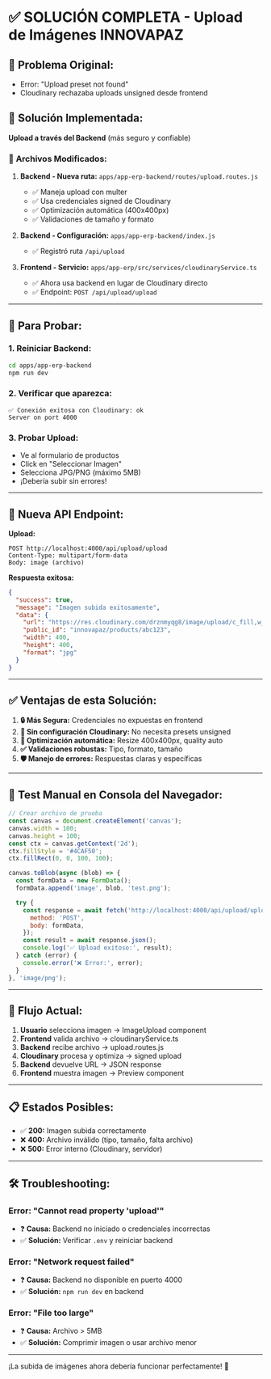 # ✅ **SOLUCIÓN COMPLETA - Upload de Imágenes INNOVAPAZ**

## 🚨 **Problema Original:**

- Error: "Upload preset not found"
- Cloudinary rechazaba uploads unsigned desde frontend

## 🔧 **Solución Implementada:**

**Upload a través del Backend** (más seguro y confiable)

### 📁 **Archivos Modificados:**

1. **Backend - Nueva ruta:** `apps/app-erp-backend/routes/upload.routes.js`
   - ✅ Maneja upload con multer
   - ✅ Usa credenciales signed de Cloudinary
   - ✅ Optimización automática (400x400px)
   - ✅ Validaciones de tamaño y formato

2. **Backend - Configuración:** `apps/app-erp-backend/index.js`
   - ✅ Registró ruta `/api/upload`

3. **Frontend - Servicio:** `apps/app-erp/src/services/cloudinaryService.ts`
   - ✅ Ahora usa backend en lugar de Cloudinary directo
   - ✅ Endpoint: `POST /api/upload/upload`

---

## 🚀 **Para Probar:**

### 1. **Reiniciar Backend:**

```bash
cd apps/app-erp-backend
npm run dev
```

### 2. **Verificar que aparezca:**

```
✅ Conexión exitosa con Cloudinary: ok
Server on port 4000
```

### 3. **Probar Upload:**

- Ve al formulario de productos
- Click en "Seleccionar Imagen"
- Selecciona JPG/PNG (máximo 5MB)
- ¡Debería subir sin errores!

---

## 🔗 **Nueva API Endpoint:**

**Upload:**

```
POST http://localhost:4000/api/upload/upload
Content-Type: multipart/form-data
Body: image (archivo)
```

**Respuesta exitosa:**

```json
{
  "success": true,
  "message": "Imagen subida exitosamente",
  "data": {
    "url": "https://res.cloudinary.com/drznmyqg8/image/upload/c_fill,w_400,h_400,q_auto,f_auto/v1234567890/innovapaz/products/abc123.jpg",
    "public_id": "innovapaz/products/abc123",
    "width": 400,
    "height": 400,
    "format": "jpg"
  }
}
```

---

## ✅ **Ventajas de esta Solución:**

1. **🔒 Más Segura:** Credenciales no expuestas en frontend
2. **🎯 Sin configuración Cloudinary:** No necesita presets unsigned
3. **📐 Optimización automática:** Resize 400x400px, quality auto
4. **✅ Validaciones robustas:** Tipo, formato, tamaño
5. **🛡️ Manejo de errores:** Respuestas claras y específicas

---

## 🧪 **Test Manual en Consola del Navegador:**

```javascript
// Crear archivo de prueba
const canvas = document.createElement('canvas');
canvas.width = 100;
canvas.height = 100;
const ctx = canvas.getContext('2d');
ctx.fillStyle = '#4CAF50';
ctx.fillRect(0, 0, 100, 100);

canvas.toBlob(async (blob) => {
  const formData = new FormData();
  formData.append('image', blob, 'test.png');

  try {
    const response = await fetch('http://localhost:4000/api/upload/upload', {
      method: 'POST',
      body: formData,
    });
    const result = await response.json();
    console.log('✅ Upload exitoso:', result);
  } catch (error) {
    console.error('❌ Error:', error);
  }
}, 'image/png');
```

---

## 🔄 **Flujo Actual:**

1. **Usuario** selecciona imagen → ImageUpload component
2. **Frontend** valida archivo → cloudinaryService.ts
3. **Backend** recibe archivo → upload.routes.js
4. **Cloudinary** procesa y optimiza → signed upload
5. **Backend** devuelve URL → JSON response
6. **Frontend** muestra imagen → Preview component

---

## 📋 **Estados Posibles:**

- ✅ **200:** Imagen subida correctamente
- ❌ **400:** Archivo inválido (tipo, tamaño, falta archivo)
- ❌ **500:** Error interno (Cloudinary, servidor)

---

## 🛠️ **Troubleshooting:**

### Error: "Cannot read property 'upload'"

- ❓ **Causa:** Backend no iniciado o credenciales incorrectas
- ✅ **Solución:** Verificar `.env` y reiniciar backend

### Error: "Network request failed"

- ❓ **Causa:** Backend no disponible en puerto 4000
- ✅ **Solución:** `npm run dev` en backend

### Error: "File too large"

- ❓ **Causa:** Archivo > 5MB
- ✅ **Solución:** Comprimir imagen o usar archivo menor

---

¡La subida de imágenes ahora debería funcionar perfectamente! 🎉
